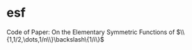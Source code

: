# esf
Code of Paper: On the Elementary Symmetric Functions of $\\{1,1/2,\dots,1/n\\}\backslash\{1/i\}$
